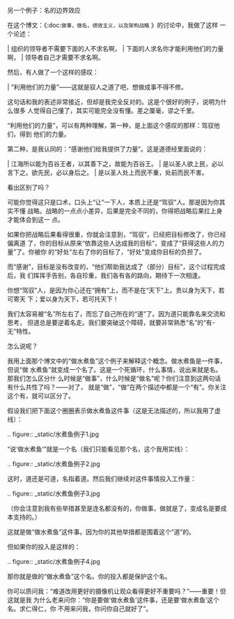     
另一个例子：名的边界效应

在这个博文：《:doc:`做事，做名，绩效主义，以及架构战略` 》的讨论中，我做了这样
一个论述：

  | 组织的领导者不需要下面的人不求名啊，
  | 下面的人求名你才能利用他们的力量啊，
  | 领导者自己才需要不求名啊。

然后，有人做了一个这样的感叹：

  | “利用他们的力量”——这就是驭人之道了吧，想做成事不得不修。

这句话和我的表述非常接近，但却是我完全反对的。这是个很好的例子，说明为什么很多
人觉得自己懂了，其实可能完全没有懂。差之厘毫，谬之千里。

“利用他们的力量”，可以有两种理解，第一种，是上面这个感叹的那样：驾驭他们，得到
他们的力量。

第二种，是我认同的：“感谢他们给我提供了力量”。这是道德经里面说的：

  | 江海所以能为百谷王者，以其善下之，故能为百谷王。
  | 是以圣人欲上民，必以言下之。欲先民，必以身后之。
  | 是以圣人处上而民不重，处前而民不害。

看出区别了吗？

可能你觉得这只是口术，口头上“让”一下人，本质上还是“驾驭”人。那是因为你其实不懂
战略。战略的一点点小差异，后果是完全不同的，你得把战略后果扛上身才能体会到这一
点。

如果你把战略后果看得很重，你就会注意到，“驾驭”，已经把目标修改了，你已经偏离道
了，你的目标从原来“依靠这些人达成我的目标”，变成了“获得这些人的力量”了。你被你
的“好处”左右了你的目标了，“好处”变成你目标的负担了。

而“感谢”，目标是没有改变的，“他们帮助我达成了（部分）目标”，这个过程完成后，我
们挥挥手告别，各自珍重，我们各有各的路向，期待下一次相逢。

你想“驾驭”人，是因为你心还在“拥有”上，而不是在“天下”上。贵以身为天下，若可寄天
下；爱以身为天下，若可托天下！

我们太容易被“名”所左右了，而忘了自己所在的“道”了。因为道只能靠名来交流和思考，
但道总是要逆着名走。我们要突破这个障碍，就要非常熟悉“名”的“有-无”特性。

怎么说呢？

我用上面那个博文中的“做水煮鱼”这个例子来解释这个概念。做水煮鱼是一件事，但说“做
水煮鱼”就变成一个名了。这是一个死循环，什么事情，说出来就是名。那我们怎么区分什
么时候是“做事”，什么时候是“做名”呢？你们注意到这两句话有什么共性了吗？——对了，
就是“做”，“做”在两个描述中都是一个“有”。你关注这个有，就可以区分了。

假设我们把下面这个圈圈表示做水煮鱼这件事（这是无法描述的，所以我用了虚线）：

  .. figure:: _static/水煮鱼例子1.jpg

“说‘做水煮鱼’”就是一个名（我们只能看见那个名，这个我用实线）：

  .. figure:: _static/水煮鱼例子2.jpg

这时，道还是可道，名指着道。然后我们继续对这件事情投入工作量：

  .. figure:: _static/水煮鱼例子3.jpg

（你会注意到我有些举措甚至是连名都没有的，你做事，做就是了，变成名是要成本支持的。）

这就是做“做水煮鱼”这件事。因为你的其他举措都是围着这个“道”的。

但如果你的投入是这样的：

  .. figure:: _static/水煮鱼例子4.jpg

那你就是做的“做水煮鱼”这个名。你的投入都是保护这个名。

你可以质问我：“难道改用更好的摄像机让观众看得更好不重要吗？”——重要！但这就是我
为什么老来问你：“你是要做‘做水煮鱼’这件事，还是要‘做水煮鱼’这个名。求仁得仁，你
不用来问我，你问你自己就好了”。
